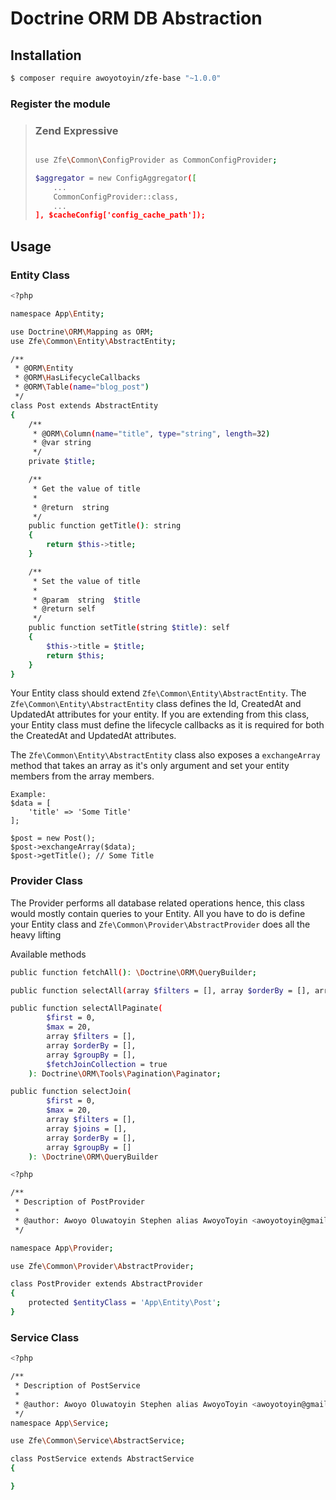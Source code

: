# Doctrine ORM DB Abstraction

## Installation

```bash
$ composer require awoyotoyin/zfe-base "~1.0.0"
```

### Register the module

> ### Zend Expressive
>
> ```bash
> 
> use Zfe\Common\ConfigProvider as CommonConfigProvider;
> 
> $aggregator = new ConfigAggregator([
>     ...
>     CommonConfigProvider::class,
>     ...
> ], $cacheConfig['config_cache_path']);
> ```

## Usage

### Entity Class

```bash
<?php

namespace App\Entity;

use Doctrine\ORM\Mapping as ORM;
use Zfe\Common\Entity\AbstractEntity;

/**
 * @ORM\Entity
 * @ORM\HasLifecycleCallbacks
 * @ORM\Table(name="blog_post")
 */
class Post extends AbstractEntity
{
    /**
     * @ORM\Column(name="title", type="string", length=32)
     * @var string
     */
    private $title;

    /**
     * Get the value of title
     *
     * @return  string
     */
    public function getTitle(): string
    {
        return $this->title;
    }

    /**
     * Set the value of title
     *
     * @param  string  $title
     * @return self
     */
    public function setTitle(string $title): self
    {
        $this->title = $title;
        return $this;
    }
}
```

Your Entity class should extend `Zfe\Common\Entity\AbstractEntity`.
The `Zfe\Common\Entity\AbstractEntity` class defines the Id, CreatedAt and UpdatedAt attributes for your entity.
If you are extending from this class, your Entity class must define the lifecycle callbacks as it is required for both the CreatedAt and UpdatedAt attributes.

The `Zfe\Common\Entity\AbstractEntity` class also exposes a `exchangeArray` method that takes an array as it's only argument and set your entity members from the array members.

```
Example:
$data = [
    'title' => 'Some Title'
];

$post = new Post();
$post->exchangeArray($data);
$post->getTitle(); // Some Title
```

### Provider Class

The Provider performs all database related operations hence, this class would mostly contain queries to your Entity.
All you have to do is define your Entity class and `Zfe\Common\Provider\AbstractProvider` does all the heavy lifting

Available methods
```bash
public function fetchAll(): \Doctrine\ORM\QueryBuilder;

public function selectAll(array $filters = [], array $orderBy = [], array $groupBy = []): \Doctrine\ORM\QueryBuilder;

public function selectAllPaginate(
        $first = 0,
        $max = 20,
        array $filters = [],
        array $orderBy = [],
        array $groupBy = [],
        $fetchJoinCollection = true
    ): Doctrine\ORM\Tools\Pagination\Paginator;

public function selectJoin(
        $first = 0,
        $max = 20,
        array $filters = [],
        array $joins = [],
        array $orderBy = [],
        array $groupBy = []
    ): \Doctrine\ORM\QueryBuilder
```

```bash
<?php

/**
 * Description of PostProvider
 *
 * @author: Awoyo Oluwatoyin Stephen alias AwoyoToyin <awoyotoyin@gmail.com>
 */

namespace App\Provider;

use Zfe\Common\Provider\AbstractProvider;

class PostProvider extends AbstractProvider
{
    protected $entityClass = 'App\Entity\Post';
}
```
### Service Class

```bash
<?php

/**
 * Description of PostService
 *
 * @author: Awoyo Oluwatoyin Stephen alias AwoyoToyin <awoyotoyin@gmail.com>
 */
namespace App\Service;

use Zfe\Common\Service\AbstractService;

class PostService extends AbstractService
{

}
```
